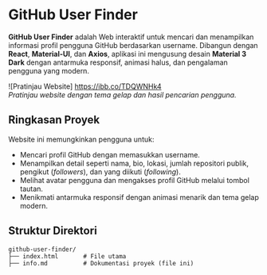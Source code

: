 # GitHub User Finder

**GitHub User Finder** adalah Web interaktif untuk mencari dan menampilkan informasi profil pengguna GitHub berdasarkan username. Dibangun dengan **React**, **Material-UI**, dan **Axios**, aplikasi ini mengusung desain **Material 3 Dark** dengan antarmuka responsif, animasi halus, dan pengalaman pengguna yang modern.

![Pratinjau Website] https://ibb.co/TDQWNHk4  
*Pratinjau website dengan tema gelap dan hasil pencarian pengguna.*

## Ringkasan Proyek

Website ini memungkinkan pengguna untuk:
- Mencari profil GitHub dengan memasukkan username.
- Menampilkan detail seperti nama, bio, lokasi, jumlah repositori publik, pengikut (*followers*), dan yang diikuti (*following*).
- Melihat avatar pengguna dan mengakses profil GitHub melalui tombol tautan.
- Menikmati antarmuka responsif dengan animasi menarik dan tema gelap modern.

## Struktur Direktori

```plaintext
github-user-finder/
├── index.html       # File utama
├── info.md          # Dokumentasi proyek (file ini)
